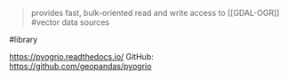 > provides fast, bulk-oriented read and write access to [[GDAL-OGR]] #vector data sources

#library

https://pyogrio.readthedocs.io/
GitHub: https://github.com/geopandas/pyogrio